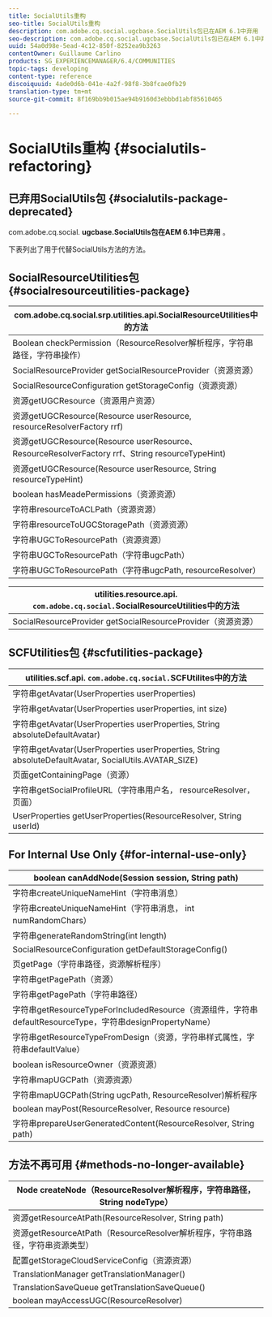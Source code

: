 ```yaml
---
title: SocialUtils重构
seo-title: SocialUtils重构
description: com.adobe.cq.social.ugcbase.SocialUtils包已在AEM 6.1中弃用
seo-description: com.adobe.cq.social.ugcbase.SocialUtils包已在AEM 6.1中弃用
uuid: 54a0d98e-5ead-4c12-850f-8252ea9b3263
contentOwner: Guillaume Carlino
products: SG_EXPERIENCEMANAGER/6.4/COMMUNITIES
topic-tags: developing
content-type: reference
discoiquuid: 4ade0d6b-041e-4a2f-98f8-3b8fcae0fb29
translation-type: tm+mt
source-git-commit: 8f169bb9b015ae94b9160d3ebbbd1abf85610465

---
```



# SocialUtils重构 {#socialutils-refactoring}

## 已弃用SocialUtils包 {#socialutils-package-deprecated}

com.adobe.cq.social. **ugcbase.SocialUtils包在AEM 6.1中已弃用** 。

下表列出了用于代替SocialUtils方法的方法。

## SocialResourceUtilities包 {#socialresourceutilities-package}

| com.adobe.cq.social.srp.utilities.api.SocialResourceUtilities中的方法 |
|---|
| Boolean checkPermission（ResourceResolver解析程序，字符串路径，字符串操作） |  |
| SocialResourceProvider getSocialResourceProvider（资源资源） |  |
| SocialResourceConfiguration getStorageConfig（资源资源） |  |
| 资源getUGCResource（资源用户资源） |  |
| 资源getUGCResource(Resource userResource, resourceResolverFactory rrf) | 新版 |
| 资源getUGCResource(Resource userResource、ResourceResolverFactory rrf、String resourceTypeHint) | 新版 |
| 资源getUGCResource(Resource userResource, String resourceTypeHint) |  |
| boolean hasMeadePermissions（资源资源） |  |
| 字符串resourceToACLPath（资源资源） |  |
| 字符串resourceToUGCStoragePath（资源资源） | 替换字符串resourceToUGCPath（资源资源） |
| 字符串UGCToResourcePath（资源资源） |  |
| 字符串UGCToResourcePath（字符串ugcPath） | 更改了签名 |
| 字符串UGCToResourcePath（字符串ugcPath, resourceResolver） | 新版 |

| utilities.resource.api. `com.adobe.cq.social.`SocialResourceUtilities中的方法 |
|---|
| SocialResourceProvider getSocialResourceProvider（资源资源） | 替换SocialResourceProvider getConfiguredProvider（资源资源） |

## SCFUtilities包 {#scfutilities-package}

| utilities.scf.api. `com.adobe.cq.social.`SCFUtilites中的方法 |
|---|
| 字符串getAvatar(UserProperties userProperties) |
| 字符串getAvatar(UserProperties userProperties, int size) |
| 字符串getAvatar(UserProperties userProperties, String absoluteDefaultAvatar) |
| 字符串getAvatar(UserProperties userProperties, String absoluteDefaultAvatar, SocialUtils.AVATAR_SIZE) |
| 页面getContainingPage（资源） |
| 字符串getSocialProfileURL（字符串用户名， resourceResolver，页面） |
| UserProperties getUserProperties(ResourceResolver, String userId) |

## For Internal Use Only {#for-internal-use-only}

| boolean canAddNode(Session session, String path) |
|---|
| 字符串createUniqueNameHint（字符串消息） |
| 字符串createUniqueNameHint（字符串消息， int numRandomChars） |
| 字符串generateRandomString(int length) |
| SocialResourceConfiguration getDefaultStorageConfig() |
| 页getPage（字符串路径，资源解析程序） |
| 字符串getPagePath（资源） |
| 字符串getPagePath（字符串路径） |
| 字符串getResourceTypeForIncludedResource（资源组件，字符串defaultResourceType，字符串designPropertyName） |
| 字符串getResourceTypeFromDesign（资源，字符串样式属性，字符串defaultValue） |
| boolean isResourceOwner（资源资源） |
| 字符串mapUGCPath（资源资源） |
| 字符串mapUGCPath(String ugcPath, ResourceResolver)解析程序 |
| boolean mayPost(ResourceResolver, Resource resource) |
| 字符串prepareUserGeneratedContent(ResourceResolver, String path) |

## 方法不再可用 {#methods-no-longer-available}

| Node createNode（ResourceResolver解析程序，字符串路径， String nodeType） |
|---|
| 资源getResourceAtPath(ResourceResolver, String path) |
| 资源getResourceAtPath（ResourceResolver解析程序，字符串路径，字符串资源类型） |
| 配置getStorageCloudServiceConfig（资源资源） |
| TranslationManager getTranslationManager() |
| TranslationSaveQueue getTranslationSaveQueue() |
| boolean mayAccessUGC(ResourceResolver) |

